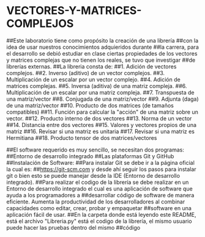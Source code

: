# VECTORES-Y-MATRICES-COMPLEJOS
##Este laboratorio tiene como propósito la creación de una librería
##con la idea de usar nuestros conocimientos adquieridos durante
##la carrera, para el desarrollo se debió estudiar en clase ciertas propiedades de los vectores y matrices complejas que no tienen los reales, se tuvo que investigar ##de librerías externas.
##La libreria consta de:
##1. Adición de vectores complejos.
##2. Inverso (aditivo) de un vector complejos.
##3. Multiplicación de un escalar por un vector complejo.
##4. Adición de matrices complejas.
##5. Inversa (aditiva) de una matriz compleja.
##6. Multiplicación de un escalar por una matriz compleja.
##7. Transpuesta de una matriz/vector
##8. Conjugada de una matriz/vector
##9. Adjunta (daga) de una matriz/vector
##10. Producto de dos matrices (de tamaños compatibles)
##11. Función para calcular la "acción" de una matriz sobre un vector.
##12. Producto interno de dos vectores
##13. Norma de un vector
##14. Distancia entre dos vectores
##15. Valores  y vectores propios de una matriz
##16. Revisar si una matriz es unitaria
##17. Revisar si una matriz es Hermitiana
##18. Producto tensor de dos matrices/vectores

##El software requerido es muy sencillo, se necesitan dos programas:
##Entorno de desarrollo integrado
##Las plataformas Git y GitHub
##Instalación de Software:
##Para instalar Git se debe ir a la página oficial la cual es:
##https://git-scm.com y desde ahí seguir los pasos para instalar git o bien esto se puede manejar desde la IDE (Entorno de desarrollo integrado).
##Para realizar el codigo de la librería se debe realizar en un Entorno de desarrollo integrado el cual es una aplicación de software que ayuda a los programadores a ##desarrollar código de software de manera eficiente. Aumenta la productividad de los desarrolladores al combinar capacidades como editar, crear, probar y empaquetar ##software en una aplicación fácil de usar.
##En la carpeta donde está leyendo este README, está el archivo "Libreria.py" está el codigo de la librería, el mismo usuario puede hacer las pruebas dentro del mismo ##código

